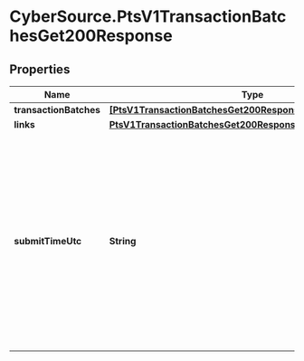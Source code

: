 # CyberSource.PtsV1TransactionBatchesGet200Response

## Properties
Name | Type | Description | Notes
------------ | ------------- | ------------- | -------------
**transactionBatches** | [**[PtsV1TransactionBatchesGet200ResponseTransactionBatches]**](PtsV1TransactionBatchesGet200ResponseTransactionBatches.md) |  | [optional] 
**links** | [**PtsV1TransactionBatchesGet200ResponseLinks**](PtsV1TransactionBatchesGet200ResponseLinks.md) |  | [optional] 
**submitTimeUtc** | **String** | Time of request in UTC. Format: &#x60;YYYY-MM-DDThh:mm:ssZ&#x60; Example &#x60;2016-08-11T22:47:57Z&#x60; equals August 11, 2016, at 22:47:57 (10:47:57 p.m.). The &#x60;T&#x60; separates the date and the time. The &#x60;Z&#x60; indicates UTC.  Returned by authorization service.  | [optional] 


